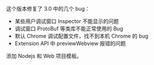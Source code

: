 

这个版本修复了 3.0 中的几个 bug：
- 某些用户调试窗口 Inspector 不能显示的问题
- 调试窗口 ProtoBuf 等类库不能正常使用的 Bug
- 默认 Chrome 调试配置文件，找不到本机 Chrome 的 bug
- Extension API 中 previewWebview 报错的问题

添加 Nodejs 和 Web 项目模板。

